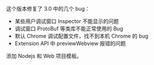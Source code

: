 

这个版本修复了 3.0 中的几个 bug：
- 某些用户调试窗口 Inspector 不能显示的问题
- 调试窗口 ProtoBuf 等类库不能正常使用的 Bug
- 默认 Chrome 调试配置文件，找不到本机 Chrome 的 bug
- Extension API 中 previewWebview 报错的问题

添加 Nodejs 和 Web 项目模板。

